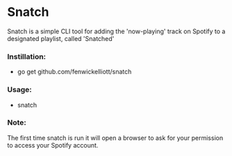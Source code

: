 # Snatch
Snatch is a simple CLI tool for adding the 'now-playing' track on Spotify to a designated playlist, called 'Snatched'


### Instillation:
* go get github.com/fenwickelliott/snatch

### Usage:
* snatch

### Note:
The first time snatch is run it will open a browser to ask for your permission to access your Spotify account.